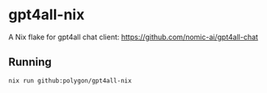 # gpt4all-nix

A Nix flake for gpt4all chat client: https://github.com/nomic-ai/gpt4all-chat

## Running

```
nix run github:polygon/gpt4all-nix
```

